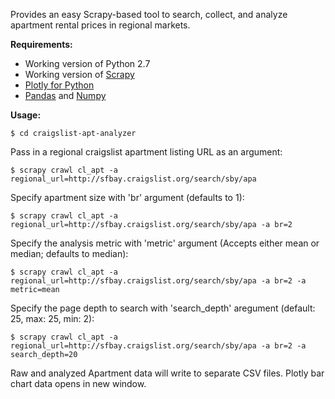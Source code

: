 Provides an easy Scrapy-based tool to search, collect, and analyze apartment rental prices in regional markets.

<b>Requirements:</b> 
<ul>
<li> Working version of Python 2.7</li>
<li> Working version of <a href='http://scrapy.org/download/'>Scrapy</a> </li>
<li> <a href='https://plot.ly/python/getting-started/'>Plotly for Python <a></li>
<li> <a href='http://pandas.pydata.org/'>Pandas</a> and <a href='http://www.scipy.org/scipylib/download.html'>Numpy</a> 
</ul>

<b>Usage:</b>

```unix
$ cd craigslist-apt-analyzer
```
Pass in a regional craigslist apartment listing URL as an argument:
```unix
$ scrapy crawl cl_apt -a regional_url=http://sfbay.craigslist.org/search/sby/apa
```

Specify apartment size with 'br' argument (defaults to 1):
```unix
$ scrapy crawl cl_apt -a regional_url=http://sfbay.craigslist.org/search/sby/apa -a br=2 
```

Specify the analysis metric with 'metric' argument (Accepts either mean or median; defaults to median):
```unix
$ scrapy crawl cl_apt -a regional_url=http://sfbay.craigslist.org/search/sby/apa -a br=2 -a metric=mean
```

Specify the page depth to search with 'search_depth' aregument (default: 25, max: 25, min: 2):
```unix
$ scrapy crawl cl_apt -a regional_url=http://sfbay.craigslist.org/search/sby/apa -a br=2 -a search_depth=20
```

Raw and analyzed Apartment data will write to separate CSV files. Plotly bar chart data opens in new window. 
